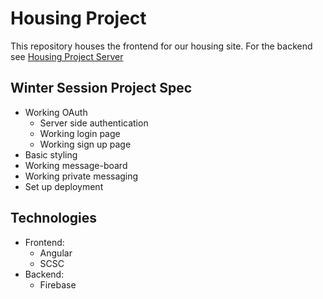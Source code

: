 # Housing Project
This repository houses the frontend for our housing site. For the backend see
[Housing Project Server](https://github.com/ud-cs-social-good/Housing-Server)

## Winter Session Project Spec
* Working OAuth
    * Server side authentication
    * Working login page
    * Working sign up page
* Basic styling
* Working message-board
* Working private messaging
* Set up deployment

## Technologies
* Frontend:
    * Angular
    * SCSC
* Backend:
    * Firebase
